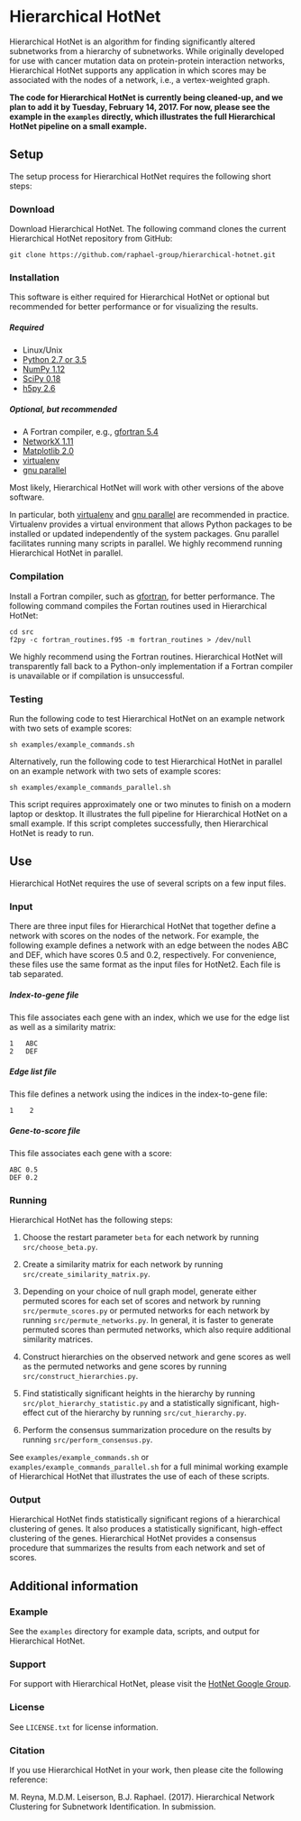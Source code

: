 Hierarchical HotNet
=======================

Hierarchical HotNet is an algorithm for finding significantly altered subnetworks from a hierarchy of subnetworks.  While originally developed for use with cancer mutation data on protein-protein interaction networks, Hierarchical HotNet supports any application in which scores may be associated with the nodes of a network, i.e., a vertex-weighted graph.

**The code for Hierarchical HotNet is currently being cleaned-up, and we plan to add it by Tuesday, February 14, 2017.  For now, please see the example in the `examples` directly, which illustrates the full Hierarchical HotNet pipeline on a small example.**

Setup
------------------------
The setup process for Hierarchical HotNet requires the following short steps:

### Download
Download Hierarchical HotNet.  The following command clones the current Hierarchical HotNet repository from GitHub:

    git clone https://github.com/raphael-group/hierarchical-hotnet.git

### Installation
This software is either required for Hierarchical HotNet or optional but recommended for better performance or for visualizing the results.

##### Required
* Linux/Unix
* [Python 2.7 or 3.5](http://python.org/)
* [NumPy 1.12](http://www.numpy.org/)
* [SciPy 0.18](http://www.scipy.org/)
* [h5py 2.6](http://www.h5py.org/)

##### Optional, but recommended
* A Fortran compiler, e.g., [gfortran 5.4](https://gcc.gnu.org/wiki/GFortran)
* [NetworkX 1.11](http://networkx.github.io/)
* [Matplotlib 2.0](http://matplotlib.org/)
* [virtualenv](https://virtualenv.pypa.io/en/stable/)
* [gnu parallel](https://www.gnu.org/software/parallel/)

Most likely, Hierarchical HotNet will work with other versions of the above software.

In particular, both [virtualenv](https://virtualenv.pypa.io/en/stable/) and [gnu parallel](https://www.gnu.org/software/parallel/) are recommended in practice.  Virtualenv provides a virtual environment that allows Python packages to be installed or updated independently of the system packages.  Gnu parallel facilitates running many scripts in parallel.  We highly recommend running Hierarchical HotNet in parallel.

### Compilation
Install a Fortran compiler, such as [gfortran](https://gcc.gnu.org/wiki/GFortran), for better performance.  The following command compiles the Fortan routines used in Hierarchical HotNet:

    cd src
    f2py -c fortran_routines.f95 -m fortran_routines > /dev/null

We highly recommend using the Fortran routines.  Hierarchical HotNet will transparently fall back to a Python-only implementation if a Fortran compiler is unavailable or if compilation is unsuccessful.

### Testing
Run the following code to test Hierarchical HotNet on an example network with two sets of example scores:

    sh examples/example_commands.sh

Alternatively, run the following code to test Hierarchical HotNet in parallel on an example network with two sets of example scores:

    sh examples/example_commands_parallel.sh

This script requires approximately one or two minutes to finish on a modern laptop or desktop.  It illustrates the full pipeline for Hierarchical HotNet on a small example.  If this script completes successfully, then Hierarchical HotNet is ready to run.

Use
----------------
Hierarchical HotNet requires the use of several scripts on a few input files.

### Input
There are three input files for Hierarchical HotNet that together define a network with scores on the nodes of the network.  For example, the following example defines a network with an edge between the nodes ABC and DEF, which have scores 0.5 and 0.2, respectively.  For convenience, these files use the same format as the input files for HotNet2.  Each file is tab separated.

##### Index-to-gene file
This file associates each gene with an index, which we use for the edge list as well as a similarity matrix:

    1   ABC
    2   DEF

##### Edge list file
This file defines a network using the indices in the index-to-gene file:

    1    2

##### Gene-to-score file
This file associates each gene with a score:

    ABC 0.5
    DEF 0.2

### Running
Hierarchical HotNet has the following steps:

1. Choose the restart parameter `beta` for each network by running `src/choose_beta.py`.

2. Create a similarity matrix for each network by running `src/create_similarity_matrix.py`.

3. Depending on your choice of null graph model, generate either permuted scores for each set of scores and network by running `src/permute_scores.py` or permuted networks for each network by running `src/permute_networks.py`.  In general, it is faster to generate permuted scores than permuted networks, which also require additional similarity matrices.

4. Construct hierarchies on the observed network and gene scores as well as the permuted networks and gene scores by running `src/construct_hierarchies.py`.

5. Find statistically significant heights in the hierarchy by running `src/plot_hierarchy_statistic.py` and a statistically significant, high-effect cut of the hierarchy by running `src/cut_hierarchy.py`.

6. Perform the consensus summarization procedure on the results by running `src/perform_consensus.py`.

See `examples/example_commands.sh` or `examples/example_commands_parallel.sh` for a full minimal working example of Hierarchical HotNet that illustrates the use of each of these scripts.

### Output
Hierarchical HotNet finds statistically significant regions of a hierarchical clustering of genes.  It also produces a statistically significant, high-effect clustering of the genes.  Hierarchical HotNet provides a consensus procedure that summarizes the results from each network and set of scores.

Additional information
----------------

### Example
See the `examples` directory for example data, scripts, and output for Hierarchical HotNet.

### Support
For support with Hierarchical HotNet, please visit the [HotNet Google Group](https://groups.google.com/forum/#!forum/hotnet-users).

### License
See `LICENSE.txt` for license information.

### Citation
If you use Hierarchical HotNet in your work, then please cite the following reference:

M. Reyna, M.D.M. Leiserson, B.J. Raphael.  (2017).  Hierarchical Network Clustering for Subnetwork Identification.  In submission.
